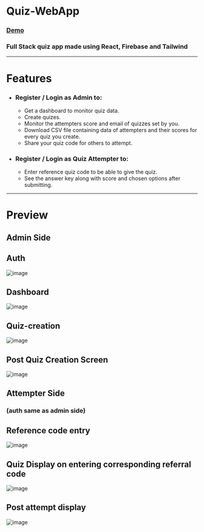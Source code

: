 # Quiz-WebApp 
### [Demo](https://fsquizaprt.netlify.app)
### Full Stack quiz app made using React, Firebase and Tailwind 
<hr/>

# Features 
  - ### Register / Login as Admin to:
    - Get a dashboard to monitor quiz data.
    - Create quizes.
    - Monitor the attempters score and email of quizzes set by you.
    - Download CSV file containing data of attempters and their scores for every quiz you create.
    - Share your quiz code for others to attempt.
      
  - ### Register / Login as Quiz Attempter to:
    - Enter reference quiz code to be able to give the quiz.
    - See the answer key along with score and chosen options after submitting.
<hr/>

# Preview
## Admin Side

## Auth
![image](https://github.com/apoorvapendse/Quiz-WebApp/assets/102853901/96c4c770-0aab-4ae9-8384-6fe85a1ae7fe)

## Dashboard
![image](https://github.com/apoorvapendse/Quiz-WebApp/assets/102853901/8da6a4af-506a-4f8c-be1b-b6f1af04d243)

## Quiz-creation
![image](https://github.com/apoorvapendse/Quiz-WebApp/assets/102853901/f61d5411-e0a6-4686-b65d-60fb8d58cb5e)

## Post Quiz Creation Screen
![image](https://github.com/apoorvapendse/Quiz-WebApp/assets/102853901/cf0038a8-0c07-4c3b-8e7d-1a84ad2e8035)


## Attempter Side
### (auth same as admin side)
## Reference code entry
![image](https://github.com/apoorvapendse/Quiz-WebApp/assets/102853901/31b88d97-ed7d-4373-9cb3-b92457d47f81)

## Quiz Display on entering corresponding referral code
![image](https://github.com/apoorvapendse/Quiz-WebApp/assets/102853901/11788996-af51-455e-a78b-f3155518700e)

## Post attempt display
![image](https://github.com/apoorvapendse/Quiz-WebApp/assets/102853901/e3f692f4-ff08-429f-bb22-1233ed63c23d)





    
